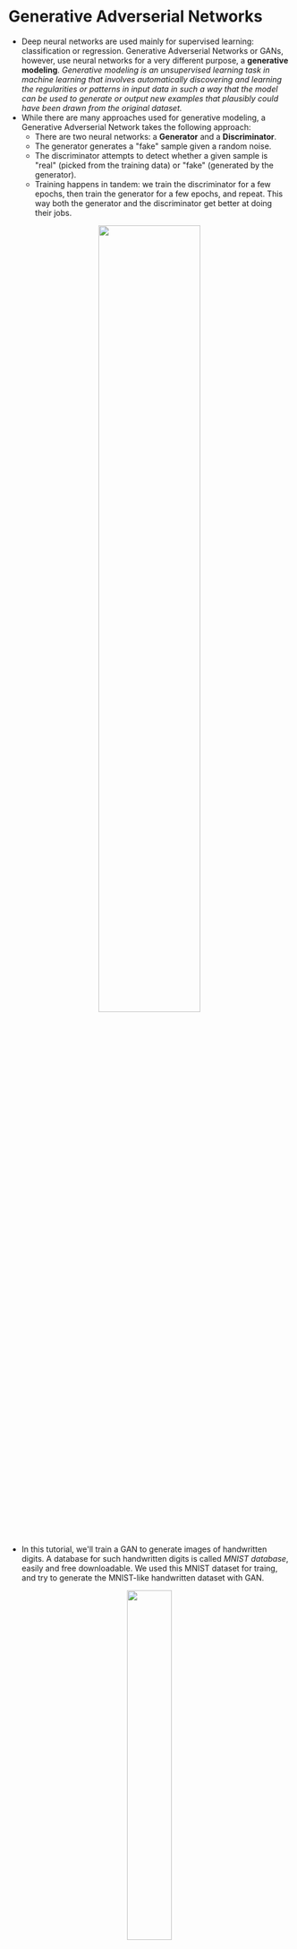 # Generative Adverserial Networks
* Deep neural networks are used mainly for supervised learning: classification or regression. Generative Adverserial Networks or GANs, however, use neural networks for a very different purpose, a **generative modeling**.
    *Generative modeling is an unsupervised learning task in machine learning that involves automatically discovering and learning the regularities or patterns in input data in such a way that the model can be used to generate or output new examples that plausibly could have been drawn from the original dataset.*
* While there are many approaches used for generative modeling, a Generative Adverserial Network takes the following approach:
    * There are two neural networks: a **Generator** and a **Discriminator**.
    * The generator generates a "fake" sample given a random noise.
    * The discriminator attempts to detect whether a given sample is "real" (picked from the training data) or "fake" (generated by the generator).
    * Training happens in tandem: we train the discriminator for a few epochs, then train the generator for a few epochs, and repeat. This way both the generator and the discriminator get better at doing their jobs.

<div align=center>
<img src="./fig/gan.png" width=60%>
</div>

* In this tutorial, we'll train a GAN to generate images of handwritten digits. A database for such handwritten digits is called *MNIST database*, easily and free downloadable. We used this MNIST dataset for traing, and try to generate the MNIST-like handwritten dataset with GAN.

<div align=center>
<img src="./fig/mnist.png" width=40%>
</div>

* We'll use the **PyTorch** library, which is mainly developed Meta. Inc., (previously known as Facebook).

## Load the Data
* We begin by downloading and importing the data as a PyTorch dataset using the MNIST helper class from `torchvision.datasets`.
```python
import torch
import torchvision
from torchvision.transforms import ToTensor, Normalize, Compose
from torchvision.datasets import MNIST

mnist = MNIST(root='data', 
              train=True, 
              download=True,
              transform=Compose([ToTensor(), Normalize(mean=(0.5,), std=(0.5,))]))
```

* Note that we are are transforming the pixel values from the range [0, 1] to the range [-1, 1]. The reason for doing this will become clear when define the generator network. Let's look at a sample tensor from the data.
```python
img, label = mnist[0]
print('Label: ', label)
print(img[:,10:15,10:15])
torch.min(img), torch.max(img)
```

* Let's plot one of the images.
```python
import matplotlib.pyplot as plt
%matplotlib inline

plt.imshow(img[0], cmap='gray')
plt.show()
print('Label:', label)
```

* Finally, let's create a dataloader to load the images in batches.
```python
from torch.utils.data import DataLoader

batch_size = 100
data_loader = DataLoader(mnist, batch_size, shuffle=True)
```

* We'll also create a device which can be used to move the data and models to a graphical procssing unit (GPU), if one is available. Using GPU is faster than using CPU!
```python
# Device configuration
device = torch.device('cuda' if torch.cuda.is_available() else 'cpu')
```

## Discriminator Network
* The discriminator takes an image as input, and tries to classify it as "real" or "generated". In this sense, it's like any other neural network. While we can use a complicated neural networks, we'll use a simple one with 3 layers.
* Since the MNIST image has 28 pixels in width and height, it is 28x28 = 784 pixels. We'll transform it to a vector of size 784.
```python
image_size = 784
hidden_size = 256
import torch.nn as nn

D = nn.Sequential(
    nn.Linear(image_size, hidden_size),
    nn.LeakyReLU(0.2),
    nn.Linear(hidden_size, hidden_size),
    nn.LeakyReLU(0.2),
    nn.Linear(hidden_size, 1),
    nn.Sigmoid())
```
* We use the Leaky ReLU activation for the discriminator.
    *Different from the regular ReLU function, Leaky ReLU allows the pass of a small gradient signal for negative values. As a result, it makes the gradients from the discriminator flows stronger into the generator. Instead of passing a gradient (slope) of 0 in the back-prop pass, it passes a small negative gradient.*

* Just like any other binary classification model, the output of the discriminator is a single number between 0 and 1, which can be interpreted as the probability of the input image being fake i.e. GAN-generated.

* After defineing the discriminator, let's move the model to the chosen device.
```python
D.to(device)
```

## Generator Network
* The input to the generator is typically a vector of random noise. Once again, to keep things simple, we'll use a neural network with 3 layers, and the output will be a vector of size 784, which can be transformed to a 28x28 pixel image.
```python
latent_size = 64
G = nn.Sequential(
    nn.Linear(latent_size, hidden_size),
    nn.ReLU(),
    nn.Linear(hidden_size, hidden_size),
    nn.ReLU(),
    nn.Linear(hidden_size, image_size),
    nn.Tanh())
```

* We use the hyperbolic tangent (tanH) activation function for the output layer of the generator.

* Let's generate an output vector using the generator and view it as an image by transforming and denormalizing the output.
```python
y = G(torch.randn(2, latent_size))
gen_imgs = y.reshape((-1, 28,28)).detach()
plt.imshow(gen_imgs[0], cmap='gray')
plt.show()
```

* Now move the generator to the chosen device.
```python
G.to(device)
```

## Discriminator Training
* Since the discriminator is a binary classification model, we can use the *binary cross entropy* loss function to quantify how well it is able to differentiate between real and generated images.
```python
criterion = nn.BCELoss()
d_optimizer = torch.optim.Adam(D.parameters(), lr=0.0002)
```

* Let's define helper functions to reset gradients and train the discriminator.
```python
def reset_grad():
    d_optimizer.zero_grad()
    g_optimizer.zero_grad()

def train_discriminator(images):
    # Create the labels which are later used as input for the BCE loss
    real_labels = torch.ones(batch_size, 1).to(device)
    fake_labels = torch.zeros(batch_size, 1).to(device)
        
    # Loss for real images
    outputs = D(images)
    d_loss_real = criterion(outputs, real_labels)
    real_score = outputs

    # Loss for fake images
    z = torch.randn(batch_size, latent_size).to(device)
    fake_images = G(z)
    outputs = D(fake_images)
    d_loss_fake = criterion(outputs, fake_labels)
    fake_score = outputs

    # Combine losses
    d_loss = d_loss_real + d_loss_fake
    # Reset gradients
    reset_grad()
    # Compute gradients
    d_loss.backward()
    # Adjust the parameters using backprop
    d_optimizer.step()
    
    return d_loss, real_score, fake_score
```

* Here are the steps involved in training the discriminator.
    1. We expect the discriminator to output 1 if the image was picked from the real MNIST dataset, and 0 if it was generated. 
    2. We first pass a batch of real images, and compute the loss, setting the target labels to 1. 
    3. Then we generate a batch of fake images using the generator, pass them into the discriminator, and compute the loss, setting the target labels to 0 (fake).
    4. Finally we add the two losses and use the overall loss to perform gradient descent to adjust the weights of the discriminator.

* It's important to note that we don't change the weights of the generator model while training the discriminator (`d_optimizer` only affects the `D.parameters()`)

## Generator Training
* Since the outputs of the generator are images, it's not obvious how we can train the generator. This is where we employ a rather elegant trick, which is to use the discriminator as a part of the loss function.
* Here's how it works: We generate a batch of images using the generator, pass the into the discriminator.
* We calculate the loss by setting the target labels to 1 i.e. real. We do this because the generator's objective is to "fool" the discriminator. 
* We use the loss to perform gradient descent i.e. change the weights of the generator, so it gets better at generating real-like images.

* Here's what this looks like in code.
```python
g_optimizer = torch.optim.Adam(G.parameters(), lr=0.0002)
def train_generator():
    # Generate fake images and calculate loss
    z = torch.randn(batch_size, latent_size).to(device)
    fake_images = G(z)
    labels = torch.ones(batch_size, 1).to(device)
    g_loss = criterion(D(fake_images), labels)

    # Backprop and optimize
    reset_grad()
    g_loss.backward()
    g_optimizer.step()
    return g_loss, fake_images
```

## Training the Model
* Let's create a directory where we can save intermediate outputs from the generator to visually inspect the progress of the model
```python
import os

sample_dir = 'samples'
if not os.path.exists(sample_dir):
    os.makedirs(sample_dir)
```

* Let's save a batch of real images that we can use for visual comparision while looking at the generated images.
```python
from IPython.display import Image
from torchvision.utils import save_image

# Save some real images
for images, _ in data_loader:
    images = images.reshape(images.size(0), 1, 28, 28)
    save_image(images, os.path.join(sample_dir, 'real_images.png'), nrow=10)
    break
   
Image(os.path.join(sample_dir, 'real_images.png'))
```

* We'll also define a helper function to save a batch of generated images to disk at the end of every epoch. We'll use a fixed set of input vectors to the generator to see how the individual generated images evolve over time as we train the model.
```python
sample_vectors = torch.randn(batch_size, latent_size).to(device)

def save_fake_images(index):
    fake_images = G(sample_vectors)
    fake_images = fake_images.reshape(fake_images.size(0), 1, 28, 28)
    fake_fname = 'fake_images-{0:0=4d}.png'.format(index)
    print('Saving', fake_fname)
    save_image(fake_images, os.path.join(sample_dir, fake_fname), nrow=10)
    
# Before training
save_fake_images(0)
Image(os.path.join(sample_dir, 'fake_images-0000.png'))
```

* We are now ready to train the model. In each epoch, we train the discriminator first, and then the generator.
* The training might take a while if you're not using a GPU.
```python
num_epochs = 20
total_step = len(data_loader)
d_losses, g_losses, real_scores, fake_scores = [], [], [], []

for epoch in range(num_epochs):
    for i, (images, _) in enumerate(data_loader):
        # Load a batch & transform to vectors
        images = images.reshape(batch_size, -1).to(device)
        
        # Train the discriminator and generator
        d_loss, real_score, fake_score = train_discriminator(images)
        g_loss, fake_images = train_generator()
        
        # Inspect the losses
        if (i+1) % 200 == 0:
            d_losses.append(d_loss.item())
            g_losses.append(g_loss.item())
            real_scores.append(real_score.mean().item())
            fake_scores.append(fake_score.mean().item())
            print('Epoch [{}/{}], Step [{}/{}], d_loss: {:.4f}, g_loss: {:.4f}, D(x): {:.2f}, D(G(z)): {:.2f}' 
                  .format(epoch, num_epochs, i+1, total_step, d_loss.item(), g_loss.item(), 
                          real_score.mean().item(), fake_score.mean().item()))
        
    # Sample and save images
    if (epoch+1) % 5 == 0:
        save_fake_images(epoch+1)
```

* Here's how the generated images look, after the 10th, 50th, 100th and 300th epochs of training.
```python
Image('./samples/fake_images-0050.png')
Image('./samples/fake_images-0100.png')
Image('./samples/fake_images-0300.png')
```

* We can also visualize how the loss changes over time. Visualizing losses is quite useful for debugging the training process. For GANs, we expect the generator's loss to reduce over time, without the discriminator's loss getting too high.
```python
plt.plot(d_losses, '-')
plt.plot(g_losses, '-')
plt.xlabel('epoch')
plt.ylabel('loss')
plt.legend(['Discriminator', 'Generator'])
plt.title('Losses')
```

